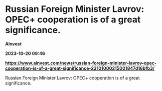 # Russian Foreign Minister Lavrov: OPEC+ cooperation is of a great significance.
**AInvest**

**2023-10-20 09:46**

**https://www.ainvest.com/news/russian-foreign-minister-lavrov-opec-cooperation-is-of-a-great-significance-23101000215001847d16bfb3/**

Russian Foreign Minister Lavrov: OPEC+ cooperation is of a great significance.